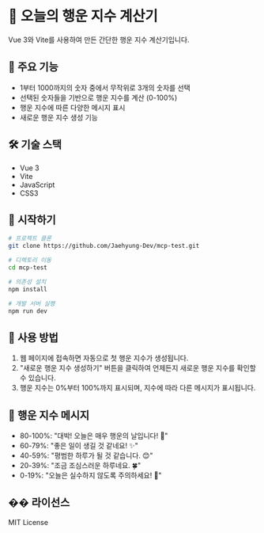 # 🎲 오늘의 행운 지수 계산기

Vue 3와 Vite를 사용하여 만든 간단한 행운 지수 계산기입니다.

## 🌟 주요 기능

- 1부터 1000까지의 숫자 중에서 무작위로 3개의 숫자를 선택
- 선택된 숫자들을 기반으로 행운 지수를 계산 (0-100%)
- 행운 지수에 따른 다양한 메시지 표시
- 새로운 행운 지수 생성 기능

## 🛠️ 기술 스택

- Vue 3
- Vite
- JavaScript
- CSS3

## 🚀 시작하기

```bash
# 프로젝트 클론
git clone https://github.com/Jaehyung-Dev/mcp-test.git

# 디렉토리 이동
cd mcp-test

# 의존성 설치
npm install

# 개발 서버 실행
npm run dev
```

## 💫 사용 방법

1. 웹 페이지에 접속하면 자동으로 첫 행운 지수가 생성됩니다.
2. "새로운 행운 지수 생성하기" 버튼을 클릭하여 언제든지 새로운 행운 지수를 확인할 수 있습니다.
3. 행운 지수는 0%부터 100%까지 표시되며, 지수에 따라 다른 메시지가 표시됩니다.

## 🎯 행운 지수 메시지

- 80-100%: "대박! 오늘은 매우 행운의 날입니다! 🌟"
- 60-79%: "좋은 일이 생길 것 같네요! ✨"
- 40-59%: "평범한 하루가 될 것 같습니다. 😊"
- 20-39%: "조금 조심스러운 하루네요. 🍀"
- 0-19%: "오늘은 실수하지 않도록 주의하세요! 💫"

## �� 라이선스

MIT License
